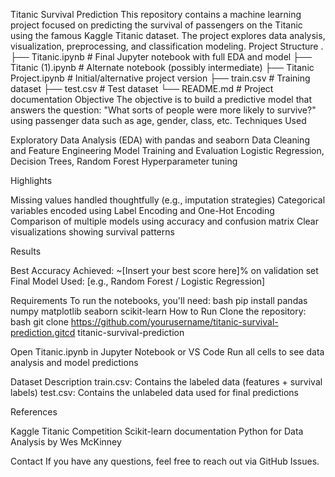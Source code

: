 Titanic Survival Prediction
This repository contains a machine learning project focused on predicting the survival of passengers on the Titanic using the famous Kaggle Titanic dataset. The project explores data analysis, visualization, preprocessing, and classification modeling.
Project Structure
.
├── Titanic.ipynb          # Final Jupyter notebook with full EDA and model
├── Titanic (1).ipynb      # Alternate notebook (possibly intermediate)
├── Titanic Project.ipynb  # Initial/alternative project version
├── train.csv              # Training dataset
├── test.csv               # Test dataset
└── README.md              # Project documentation
Objective
The objective is to build a predictive model that answers the question: "What sorts of people were more likely to survive?" using passenger data such as age, gender, class, etc.
Techniques Used

Exploratory Data Analysis (EDA) with pandas and seaborn
Data Cleaning and Feature Engineering
Model Training and Evaluation
Logistic Regression, Decision Trees, Random Forest
Hyperparameter tuning

Highlights

Missing values handled thoughtfully (e.g., imputation strategies)
Categorical variables encoded using Label Encoding and One-Hot Encoding
Comparison of multiple models using accuracy and confusion matrix
Clear visualizations showing survival patterns

Results

Best Accuracy Achieved: ~[Insert your best score here]% on validation set
Final Model Used: [e.g., Random Forest / Logistic Regression]

Requirements
To run the notebooks, you'll need:
bash
pip install pandas numpy matplotlib seaborn scikit-learn
How to Run
Clone the repository:
bash
git clone https://github.com/yourusername/titanic-survival-prediction.gitcd titanic-survival-prediction


Open Titanic.ipynb in Jupyter Notebook or VS Code
Run all cells to see data analysis and model predictions

Dataset Description
train.csv: Contains the labeled data (features + survival labels)
test.csv: Contains the unlabeled data used for final predictions

References

Kaggle Titanic Competition
Scikit-learn documentation
Python for Data Analysis by Wes McKinney

Contact
If you have any questions, feel free to reach out via GitHub Issues.

